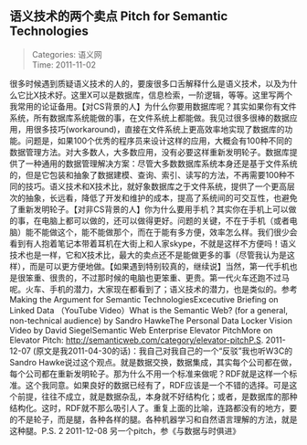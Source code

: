 语义技术的两个卖点 Pitch for Semantic Technologies
---
    
> Categories: 语义网  
> Time: 2011-11-02
    
很多时候遇到质疑语义技术的人的，要废很多口舌解释什么是语义技术，以及为什么它比X技术好。这里X可以是数据库，信息检索，一阶逻辑，等等。这里写两个我常用的论证备用。【对CS背景的人】为什么你要用数据库呢？其实如果你有文件系统，所有数据库系统能做的事，在文件系统上都能做。我见过很多很棒的数据应用，用很多技巧(workaround)，直接在文件系统上更高效率地实现了数据库的功能。问题是，如果100个优秀的程序员来设计这样的应用，大概会有100种不同的数据管理方法。对大多数人，大多数应用，没有必要这样重新发明轮子。数据库提供了一种通用的数据管理解决方案：尽管大多数数据库系统本身还是基于文件系统的，但是它包装和抽象了数据建模、查询、索引、读写的方法，不再需要100种不同的技巧。语义技术和X技术比，就好象数据库之于文件系统，提供了一个更高层次的抽象，长远看，降低了开发和维护的成本，提高了系统间的可交互性，也避免了重新发明轮子。【对非CS背景的人】你为什么要用手机？其实你在手机上可以做的事，在电脑上都可以做的，还可以做得更好。问题的关键，不在于手机（或者电脑）能不能做这个，能不能做那个，而在于能有多方便，效率怎么样。我们很少会看到有人抱着笔记本带着耳机在大街上和人家skype，不就是这样不方便吗！语义技术也是一样，它和X技术比，最大的卖点还不是能做更多的事（尽管我认为是这样），而是可以更方便地做。【如果遇到特别较真的，继续说】当然，第一代手机也是很笨重、很贵的，不过那时候的电脑也更笨重、更贵。第一代火车还跑不过马呢。火车、手机的潜力，大家现在都看到了；语义技术的潜力，也是类似的。参考Making the Argument for Semantic TechnologiesExcecutive Briefing on Linked Data （YouTube Video）What is the Semantic Web? (for a general, non-technical audience) by Sandro HawkeThe Personal Data Locker Vision Video by David SiegelSemantic Web Enterprise Elevator PitchMore on Elevator Pitch: http://semanticweb.com/category/elevator-pitchP.S. 2011-12-07 (原文是我2011-04-30的话)：我自己对我自己的一个“反驳”我也听W3C的Sandro Hawke说过这个观点。就是数据交换，数据集成，其实每个公司都在做，每个公司都在重新发明轮子。那为什么不用一个标准来做呢？RDF就是这样一个标准。这个我同意。如果良好的数据已经有了，RDF应该是一个不错的选择。可是这个前提，往往不成立，就是数据杂乱，本身就不好结构化；或者，是数据库的那种结构化。这时，RDF就不那么吸引人了。重复上面的比喻，连路都没有的地方，要的不是轮子，而是腿，各种各样的腿。各种机器学习和自然语言理解的方法，就是这种腿。P.S. 2 2011-12-08 另一个pitch，参《与数据与时俱进》     
    